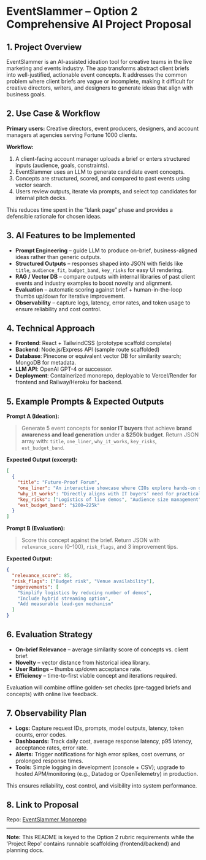 # EventSlammer – Option 2 Comprehensive AI Project Proposal

## 1. Project Overview

EventSlammer is an AI-assisted ideation tool for creative teams in the live marketing and events industry. The app transforms abstract client briefs into well-justified, actionable event concepts. It addresses the common problem where client briefs are vague or incomplete, making it difficult for creative directors, writers, and designers to generate ideas that align with business goals.

## 2. Use Case & Workflow

**Primary users:** Creative directors, event producers, designers, and account managers at agencies serving Fortune 1000 clients.

**Workflow:**

1. A client-facing account manager uploads a brief or enters structured inputs (audience, goals, constraints).
2. EventSlammer uses an LLM to generate candidate event concepts.
3. Concepts are structured, scored, and compared to past events using vector search.
4. Users review outputs, iterate via prompts, and select top candidates for internal pitch decks.

This reduces time spent in the “blank page” phase and provides a defensible rationale for chosen ideas.

## 3. AI Features to be Implemented

- **Prompt Engineering** – guide LLM to produce on-brief, business-aligned ideas rather than generic outputs.
- **Structured Outputs** – responses shaped into JSON with fields like `title`, `audience_fit`, `budget_band`, `key_risks` for easy UI rendering.
- **RAG / Vector DB** – compare outputs with internal libraries of past client events and industry examples to boost novelty and alignment.
- **Evaluation** – automatic scoring against brief + human-in-the-loop thumbs up/down for iterative improvement.
- **Observability** – capture logs, latency, error rates, and token usage to ensure reliability and cost control.

## 4. Technical Approach

- **Frontend**: React + TailwindCSS (prototype scaffold complete)
- **Backend**: Node.js/Express API (sample route scaffolded)
- **Database**: Pinecone or equivalent vector DB for similarity search; MongoDB for metadata.
- **LLM API**: OpenAI GPT-4 or successor.
- **Deployment**: Containerized monorepo, deployable to Vercel/Render for frontend and Railway/Heroku for backend.

## 5. Example Prompts & Expected Outputs

**Prompt A (Ideation):**

> Generate 5 event concepts for **senior IT buyers** that achieve **brand awareness and lead generation** under a **$250k budget**. Return JSON array with: `title`, `one_liner`, `why_it_works`, `key_risks`, `est_budget_band`.

**Expected Output (excerpt):**

```json
[
  {
    "title": "Future-Proof Forum",
    "one_liner": "An interactive showcase where CIOs explore hands-on demos of next-gen solutions.",
    "why_it_works": "Directly aligns with IT buyers’ need for practical evaluation and creates strong brand association.",
    "key_risks": ["Logistics of live demos", "Audience size management"],
    "est_budget_band": "$200–225k"
  }
]
```

**Prompt B (Evaluation):**

> Score this concept against the brief. Return JSON with `relevance_score` (0–100), `risk_flags`, and 3 improvement tips.

**Expected Output:**

```json
{
  "relevance_score": 85,
  "risk_flags": ["Budget risk", "Venue availability"],
  "improvements": [
    "Simplify logistics by reducing number of demos",
    "Include hybrid streaming option",
    "Add measurable lead-gen mechanism"
  ]
}
```

## 6. Evaluation Strategy

- **On-brief Relevance** – average similarity score of concepts vs. client brief.
- **Novelty** – vector distance from historical idea library.
- **User Ratings** – thumbs up/down acceptance rate.
- **Efficiency** – time-to-first viable concept and iterations required.

Evaluation will combine offline golden-set checks (pre-tagged briefs and concepts) with online live feedback.

## 7. Observability Plan

- **Logs:** Capture request IDs, prompts, model outputs, latency, token counts, error codes.
- **Dashboards:** Track daily cost, average response latency, p95 latency, acceptance rates, error rate.
- **Alerts:** Trigger notifications for high error spikes, cost overruns, or prolonged response times.
- **Tools:** Simple logging in development (console + CSV); upgrade to hosted APM/monitoring (e.g., Datadog or OpenTelemetry) in production.

This ensures reliability, cost control, and visibility into system performance.

## 8. Link to Proposal

Repo: [EventSlammer Monorepo]([https://github.com/your-org/EventSlammer](https://github.com/sturchio/Section_AI_MMBA_Project__August_2025/tree/main/Project%20Repo))

---

**Note:** This README is keyed to the Option 2 rubric requirements while the 'Project Repo' contains runnable scaffolding (frontend/backend) and planning docs.
